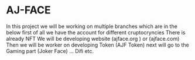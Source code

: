 # AJ-FACE
In this project we will be working on multiple branches which are in the below 
first of all we have the account for different cruptocryncies 
There is already NFT 
We will be developing website (ajface.org ) or (ajface.com)
Then we will be worker on developing Token (AJF Token)
next will go to the Gaming part (Joker Face)
...
Difi etc.
